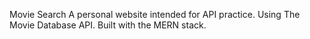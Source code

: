 Movie Search
A personal website intended for API practice. Using The Movie Database API. Built with the MERN stack.

